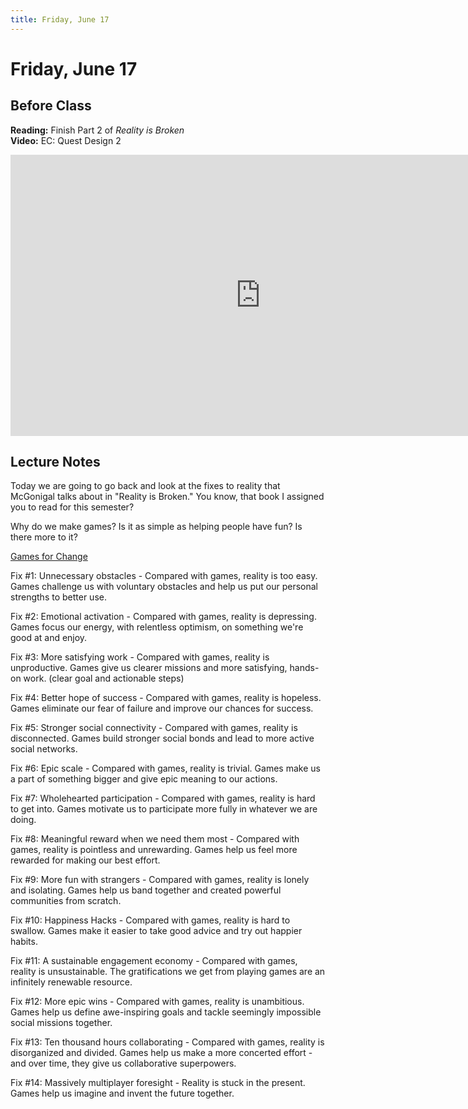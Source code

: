 ```yaml
---
title: Friday, June 17
---
```


# Friday, June 17

## Before Class

__Reading:__ Finish Part 2 of _Reality is Broken_   
__Video:__ EC: Quest Design 2

<iframe width="800" height="450" src="https://www.youtube.com/embed/ur6GQp5mCYs" title="YouTube video player" frameborder="0" allow="accelerometer; autoplay; clipboard-write; encrypted-media; gyroscope; picture-in-picture" allowfullscreen></iframe>

## Lecture Notes

Today we are going to go back and look at the fixes to reality that McGonigal talks about in "Reality is Broken." You know, that book I assigned you to read for this semester?

Why do we make games? Is it as simple as helping people have fun? Is there more to it?

[Games for Change](http://www.gamesforchange.org/)

Fix #1: Unnecessary obstacles - Compared with games, reality is too easy. Games challenge us with voluntary obstacles and help us put our personal strengths to better use.

Fix #2: Emotional activation - Compared with games, reality is depressing. Games focus our energy, with relentless optimism, on something we're good at and enjoy.

Fix #3: More satisfying work - Compared with games, reality is unproductive. Games give us clearer missions and more satisfying, hands-on work. (clear goal and actionable steps)

Fix #4: Better hope of success - Compared with games, reality is hopeless. Games eliminate our fear of failure and improve our chances for success.

Fix #5: Stronger social connectivity - Compared with games, reality is disconnected. Games build stronger social bonds and lead to more active social networks.

Fix #6: Epic scale - Compared with games, reality is trivial. Games make us a part of something bigger and give epic meaning to our actions.

Fix #7: Wholehearted participation - Compared with games, reality is hard to get into. Games motivate us to participate more fully in whatever we are doing.

Fix #8: Meaningful reward when we need them most - Compared with games, reality is pointless and unrewarding. Games help us feel more rewarded for making our best effort.

Fix #9: More fun with strangers - Compared with games, reality is lonely and isolating. Games help us band together and created powerful communities from scratch.

Fix #10: Happiness Hacks - Compared with games, reality is hard to swallow. Games make it easier to take good advice and try out happier habits.

Fix #11: A sustainable engagement economy - Compared with games, reality is unsustainable. The gratifications we get from playing games are an infinitely renewable resource.

Fix #12: More epic wins - Compared with games, reality is unambitious. Games help us define awe-inspiring goals and tackle seemingly impossible social missions together.

Fix #13: Ten thousand hours collaborating - Compared with games, reality is disorganized and divided. Games help us make a more concerted effort - and over time, they give us collaborative superpowers.

Fix #14: Massively multiplayer foresight - Reality is stuck in the present. Games help us imagine and invent the future together.